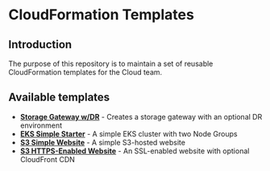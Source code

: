 # CloudFormation Templates

## Introduction

The purpose of this repository is to maintain a set of reusable CloudFormation templates for the Cloud team.

## Available templates

* **[Storage Gateway w/DR](storage-gateway/readme.md)** - Creates a storage gateway with an optional DR environment
* **[EKS Simple Starter](eks/README.md)** - A simple EKS cluster with two Node Groups
* **[S3 Simple Website](s3/simple-website.yml)** - A simple S3-hosted website
* **[S3 HTTPS-Enabled Website](s3/https-website.yml)** - An SSL-enabled website with optional CloudFront CDN

